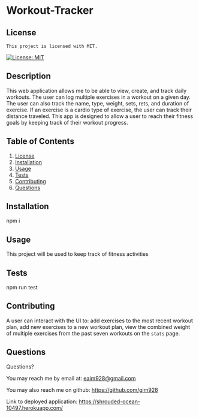 # Workout-Tracker

## License

    This project is licensed with MIT.

[![License: MIT](https://img.shields.io/badge/License-MIT-yellow.svg)](https://opensource.org/licenses/MIT)

## Description

This web application allows me to be able to view, create, and track daily workouts. The user can log multiple exercises in a workout on a given day. The user can also track the name, type, weight, sets, rets, and duration of exercise. If an exercise is a cardio type of exercise, the user can track their distance traveled. This app is designed to allow a user to reach their fitness goals by keeping track of their workout progress.

## Table of Contents

1. [License](#license)
2. [Installation](#installation)
3. [Usage](#usage)
4. [Tests](#tests)
5. [Contributing](#contributing)
6. [Questions](#questions)

## Installation

npm i

## Usage

This project will be used to keep track of fitness activities

## Tests

npm run test

## Contributing

A user can interact with the UI to: add exercises to the most recent workout plan, add new exercises to a new workout plan, view the combined weight of multiple exercises from the past seven workouts on the `stats` page.

## Questions

Questions?

You may reach me by email at: <eaim928@gmail.com>

You may also reach me on github: <https://github.com/gim928>

Link to deployed application: <https://shrouded-ocean-10497.herokuapp.com/>
